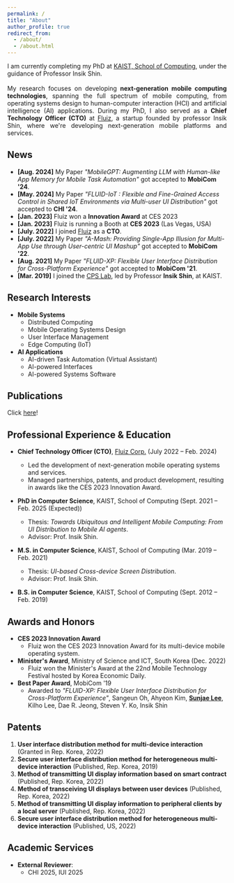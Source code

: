 ```yaml
---
permalink: /
title: "About"
author_profile: true
redirect_from: 
  - /about/
  - /about.html
---
```

<div style="text-align: justify;">
I am currently completing my PhD at <u>KAIST, School of Computing</u>, under the guidance of Professor Insik Shin. 
<br>
<br>
My research focuses on developing <strong>next-generation mobile computing technologies</strong>, spanning the full spectrum of mobile computing, from operating systems design to human-computer interaction (HCI) and artificial intelligence (AI) applications. During my PhD, I also served as a <strong>Chief Technology Officer (CTO)</strong> at <a href="https://www.fluiz.ai/">Fluiz</a>, a startup founded by professor Insik Shin, where we're developing next-generation mobile platforms and services.
<br>
</div>

News
------
- **[Aug. 2024]** My Paper *"MobileGPT: Augmenting LLM with Human-like App Memory for Mobile Task Automation"* got accepted to **MobiCom '24**.
- **[May. 2024]** My Paper *"FLUID-IoT : Flexible and Fine-Grained Access Control in Shared IoT Environments via Multi-user UI Distribution"* got accepted to **CHI '24**.
- **[Jan. 2023]** Fluiz won a **Innovation Award** at CES 2023
- **[Jan. 2023]** Fluiz is running a Booth at **CES 2023** (Las Vegas, USA)
- **[July. 2022]** I joined <a href="https://www.fluiz.ai/">Fluiz</a> as a **CTO**.
- **[July. 2022]** My Paper *"A-Mash: Providing Single-App Illusion for Multi-App Use through User-centric UI Mashup"* got accepted to **MobiCom '22**.
- **[Aug. 2021]** My Paper *"FLUID-XP: Flexible User Interface Distribution for Cross-Platform Experience"* got accepted to **MobiCom '21**.
- **[Mar. 2019]** I joined the <a href="http://cps.kaist.ac.kr/">CPS Lab</a>, led by Professor **Insik Shin**, at KAIST.

<!-- **[June. 2023]** Our Paper <u>"MixMax: Leveraging Heterogeneous Batteries to Alleviate Low Battery Experiences"</u>, led by Jaeheon Kwak (First Author) got accepted to **MobiSys '24**.
- **[June. 2023]** Our Paper <u>"It is Okay to be Distracted: How Real-time Transcriptions Facilitate Online Meeting with Distraction"</u>, led by Seoyun Son (First Author) got accepted to **CHI '24**. 
- **[Oct. 2019]** Our paper <u>"FLUID: Flexible User Interface Distribution for Ubiquitous Multi-device Interaction"</u> won Best Paper Award at the **MobiCom '19**
- **[Aug. 2019]** Our Paper <u>"FLUID: Flexible User Interface Distribution for Ubiquitous Multi-device Interaction"</u>, led by Sangeun Oh (First Author), got accepted at **ACM MobiCom '19**. -->

Research Interests
------
* **Mobile Systems**
  - Distributed Computing
  - Mobile Operating Systems Design
  - User Interface Management
  - Edge Computing (IoT)
* **AI Applications**
  - AI-driven Task Automation (Virtual Assistant)
  - AI-powered Interfaces
  - AI-powered Systems Software

Publications
------
Click <a href="https://sunjae1294.github.io/publications/">here</a>!

Professional Experience & Education
------
* **Chief Technology Officer (CTO)**, <a href="https://www.fluiz.ai/">Fluiz Corp.</a> (July 2022 – Feb. 2024)  
  - Led the development of next-generation mobile operating systems and services.  
  - Managed partnerships, patents, and product development, resulting in awards like the CES 2023 Innovation Award.
  
* **PhD in Computer Science**, KAIST, School of Computing (Sept. 2021 – Feb. 2025 (Expected))  
  - Thesis: *Towards Ubiquitous and Intelligent Mobile Computing: From UI Distribution to Mobile AI agents*.  
  - Advisor: Prof. Insik Shin.

* **M.S. in Computer Science**, KAIST, School of Computing (Mar. 2019 – Feb. 2021)  
  - Thesis: *UI-based Cross-device Screen Distribution*.  
  - Advisor: Prof. Insik Shin.

* **B.S. in Computer Science**, KAIST, School of Computing (Sept. 2012 – Feb. 2019)

Awards and Honors
------
- **CES 2023 Innovation Award**
  - Fluiz won the CES 2023 Innovation Award for its multi-device mobile operating system.
- **Minister's Award**, Ministry of Science and ICT, South Korea (Dec. 2022) 
  - Fluiz won the Minister's Award at the 22nd Mobile Technology Festival hosted by Korea Economic Daily.
- **Best Paper Award**, MobiCom '19
  - Awarded to *"FLUID-XP: Flexible User Interface Distribution for Cross-Platform Experience"*, Sangeun Oh, Ahyeon Kim, **<u>Sunjae Lee</u>**, Kilho Lee, Dae R. Jeong, Steven Y. Ko, Insik Shin 

Patents
------
1. **User interface distribution method for multi-device interaction** (Granted in Rep. Korea, 2022)
2. **Secure user interface distribution method for heterogeneous multi-device interaction** (Published, Rep. Korea, 2019)
3. **Method of transmitting UI display information based on smart contract** (Published, Rep. Korea, 2022)
4. **Method of transceiving UI displays between user devices** (Published, Rep. Korea, 2022)
5. **Method of transmitting UI display information to peripheral clients by a local server** (Published, Rep. Korea, 2022)
6. **Secure user interface distribution method for heterogeneous multi-device interaction** (Published, US, 2022)

Academic Services
------
- **External Reviewer**: 
  - CHI 2025, IUI 2025

